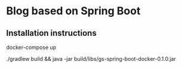 # Blog based on Spring Boot

## Installation instructions

docker-compose up

./gradlew build && java -jar build/libs/gs-spring-boot-docker-0.1.0.jar